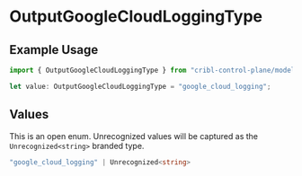 # OutputGoogleCloudLoggingType

## Example Usage

```typescript
import { OutputGoogleCloudLoggingType } from "cribl-control-plane/models";

let value: OutputGoogleCloudLoggingType = "google_cloud_logging";
```

## Values

This is an open enum. Unrecognized values will be captured as the `Unrecognized<string>` branded type.

```typescript
"google_cloud_logging" | Unrecognized<string>
```